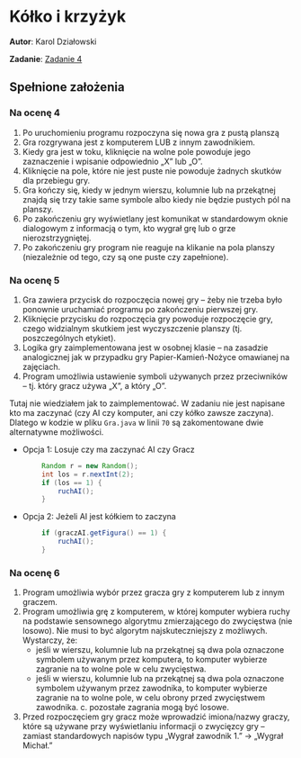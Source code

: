 # Kółko i krzyżyk
__Autor__: Karol Działowski

__Zadanie__: [Zadanie 4](https://onedrive.live.com/?cid=8729e46e64549db3&id=8729E46E64549DB3%21427&ithint=folder,&authkey=!AF83fA0MsejZzrQ)

## Spełnione założenia
### Na ocenę 4
1. Po uruchomieniu programu rozpoczyna się nowa gra z pustą planszą
2. Gra rozgrywana jest z komputerem LUB z innym zawodnikiem.
3. Kiedy gra jest w toku, kliknięcie na wolne pole powoduje jego zaznaczenie i wpisanie odpowiednio „X” lub „O”.
4. Kliknięcie na pole, które nie jest puste nie powoduje żadnych skutków dla przebiegu gry.
5. Gra kończy się, kiedy w jednym wierszu, kolumnie lub na przekątnej znajdą się trzy takie same symbole albo kiedy nie będzie pustych pól na planszy.
6. Po zakończeniu gry wyświetlany jest komunikat w standardowym oknie dialogowym z informacją o tym, kto wygrał grę lub o grze nierozstrzygniętej.
7. Po zakończeniu gry program nie reaguje na klikanie na pola planszy (niezależnie od tego, czy są one puste czy zapełnione).

### Na ocenę 5
1. Gra zawiera przycisk do rozpoczęcia nowej gry – żeby nie trzeba było ponownie uruchamiać programu po zakończeniu pierwszej gry.
2. Kliknięcie przycisku do rozpoczęcia gry powoduje rozpoczęcie gry, czego widzialnym skutkiem jest wyczyszczenie planszy (tj. poszczególnych etykiet).
3. Logika gry zaimplementowana jest w osobnej klasie – na zasadzie analogicznej jak w przypadku gry Papier-Kamień-Nożyce omawianej na zajęciach.
4. Program umożliwia ustawienie symboli używanych przez przeciwników – tj. który gracz używa „X”, a który „O”.

Tutaj nie wiedziałem jak to zaimplementować. W zadaniu nie jest napisane kto ma zaczynać (czy AI czy komputer, ani czy kółko zawsze zaczyna). Dlatego w kodzie w pliku ```Gra.java``` w linii ```70``` są zakomentowane dwie alternatywne możliwości.
* Opcja 1: Losuje czy ma zaczynać AI czy Gracz
``` JAVA
        Random r = new Random();
        int los = r.nextInt(2);
        if (los == 1) {
            ruchAI();
        }
```
* Opcja 2: Jeżeli AI jest kółkiem to zaczyna
``` JAVA
        if (graczAI.getFigura() == 1) {
            ruchAI();
        }
```

### Na ocenę 6
1. Program umożliwia wybór przez gracza gry z komputerem lub z innym graczem.
2. Program umożliwia grę z komputerem, w której komputer wybiera ruchy na podstawie sensownego algorytmu zmierzającego do zwycięstwa (nie losowo). Nie musi to być algorytm najskuteczniejszy z możliwych. Wystarczy, że:
	* jeśli w wierszu, kolumnie lub na przekątnej są dwa pola oznaczone symbolem używanym przez komputera, to komputer wybierze zagranie na to wolne pole w celu zwycięstwa.
	* jeśli w wierszu, kolumnie lub na przekątnej są dwa pola oznaczone symbolem używanym przez zawodnika, to komputer wybierze zagranie na to wolne pole, w celu obrony przed zwycięstwem zawodnika.
c. pozostałe zagrania mogą być losowe.
3. Przed rozpoczęciem gry gracz może wprowadzić imiona/nazwy graczy, które są używane przy wyświetlaniu informacji o zwycięzcy gry – zamiast standardowych napisów typu „Wygrał zawodnik 1.” -> „Wygrał Michał.”

